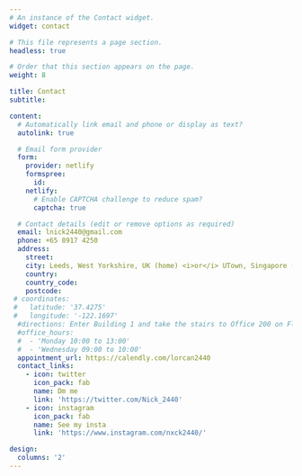 ```yaml
---
# An instance of the Contact widget.
widget: contact

# This file represents a page section.
headless: true

# Order that this section appears on the page.
weight: 8

title: Contact
subtitle:

content:
  # Automatically link email and phone or display as text?
  autolink: true

  # Email form provider
  form:
    provider: netlify
    formspree:
      id:
    netlify:
      # Enable CAPTCHA challenge to reduce spam?
      captcha: true

  # Contact details (edit or remove options as required)
  email: lnick2440@gmail.com
  phone: +65 8917 4250
  address:
    street:
    city: Leeds, West Yorkshire, UK (home) <i>or</i> UTown, Singapore (till May 2023)
    country:
    country_code:
    postcode: 
 # coordinates:
 #   latitude: '37.4275'
 #   longitude: '-122.1697'
  #directions: Enter Building 1 and take the stairs to Office 200 on Floor 2
  #office_hours:
  #  - 'Monday 10:00 to 13:00'
  #  - 'Wednesday 09:00 to 10:00'
  appointment_url: https://calendly.com/lorcan2440
  contact_links:
    - icon: twitter
      icon_pack: fab
      name: Dm me
      link: 'https://twitter.com/Nick_2440'
    - icon: instagram
      icon_pack: fab
      name: See my insta
      link: 'https://www.instagram.com/nxck2440/'

design:
  columns: '2'
---
```

